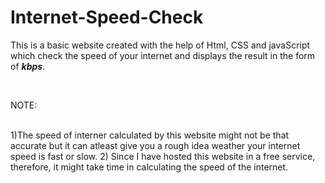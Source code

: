 # Internet-Speed-Check

This is a basic website created with the help of Html, CSS and javaScript which check the speed of your internet and displays the result in the form of ***kbps***.

<br>

NOTE:

<br>
1)The speed of interner calculated by this website might not be that accurate but it can atleast give you a rough idea weather your internet speed is fast or slow.
2) Since I have hosted this website in a free service, therefore, it might take time in calculating the speed of the internet.

